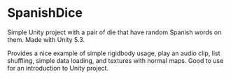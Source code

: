 # SpanishDice
Simple Unity project with a pair of die that have random Spanish words on them. Made with Unity 5.3.

Provides a nice example of simple rigidbody usage, play an audio clip, list shuffling, simple data loading, and textures with normal maps. Good to use for an introduction to Unity project.
